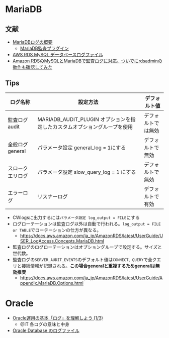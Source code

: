 # 

# MariaDB
## 文献
- [MariaDBログの概要](https://mariadb.com/kb/en/overview-of-mariadb-logs/)
  - [MariaDB監査プラグイン](https://mariadb.com/kb/en/mariadb-audit-plugin/)
- [AWS RDS MySQL データベースログファイル](https://qiita.com/leomaro7/items/f42f85e3ee2dfbcef649)
- [Amazon RDSのMySQLとMariaDBで監査ログに対応。ついでにrdsadminの動作も確認してみた](https://dev.classmethod.jp/articles/rds-mysql-mariadb-audit-plugin/)

## Tips
| ログ名称  | 設定方法 | デフォルト値 |
| ------------- | ------------- | ------------- | 
| 監査ログaudit  | MARIADB_AUDIT_PLUGIN オプションを指定したカスタムオプショングループを使用 | デフォルトでは無効 |
| 全般ログgeneral  | パラメータ設定 general_log = 1にする  | デフォルトで無効 |
| スロークエリログ  | パラメータ設定 slow_query_log = 1 にする | デフォルトで無効 |
| エラーログ  | リスナーログ  | デフォルトで有効 |

- CWlogsに出力するには`パラメータ設定 log_output = FILE`にする
- ログローテーションは監査ログ以外は自動で行われる。`log_output = FILE or TABLE`でローテーションの仕方が異なる。
  - https://docs.aws.amazon.com/ja_jp/AmazonRDS/latest/UserGuide/USER_LogAccess.Concepts.MariaDB.html
- 監査ログのログローテーションはオプショングループで設定する。サイズと世代数。
- 監査ログの`SERVER_AUDIT_EVENTS`のデフォルト値は`CONNECT、QUERY`で全クエリと接続情報が記録される。**この場合generalと重複するためgeneralは無効推奨**
  - https://docs.aws.amazon.com/ja_jp/AmazonRDS/latest/UserGuide/Appendix.MariaDB.Options.html


# Oracle
- [Oracle運用の基本「ログ」を理解しよう (1/3)](https://www.atmarkit.co.jp/ait/articles/0806/30/news118.html)
  - @IT 各ログの意味と中身
- [Oracle Database のログファイル](https://docs.aws.amazon.com/ja_jp/AmazonRDS/latest/UserGuide/USER_LogAccess.Concepts.Oracle.html)

